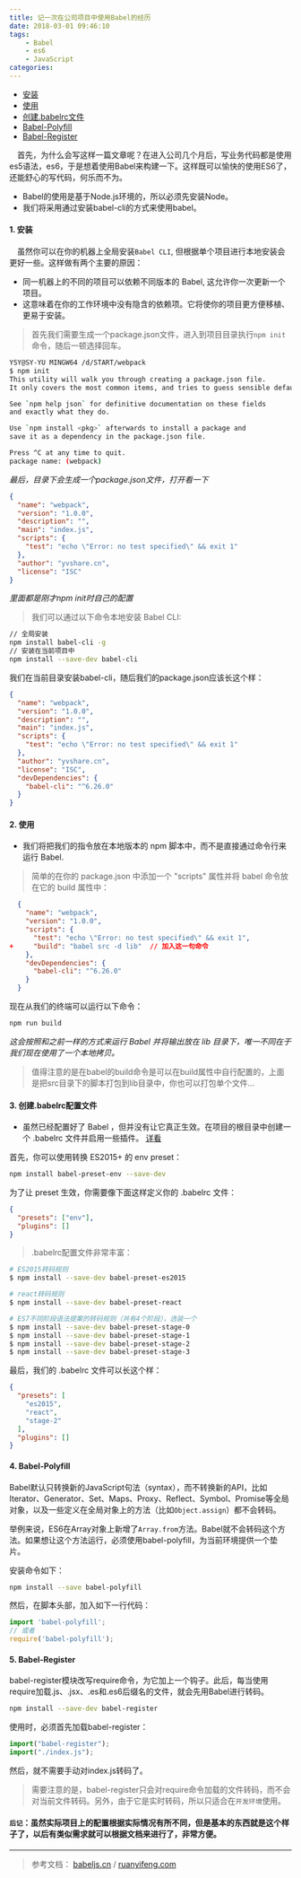 ```yaml
---
title: 记一次在公司项目中使用Babel的经历
date: 2018-03-01 09:46:10
tags:
    - Babel
    - es6
    - JavaScript
categories:
---
```


- <a href="#install">安装</a>
- <a href="#usage">使用</a>
- <a href="#babelrc">创建.babelrc文件</a>
- <a href="#polyfill">Babel-Polyfill</a>
- <a href="#register">Babel-Register</a>

&emsp;首先，为什么会写这样一篇文章呢？在进入公司几个月后，写业务代码都是使用es5语法，es6，于是想着使用Babel来构建一下。这样既可以愉快的使用ES6了，还能舒心的写代码，何乐而不为。

- Babel的使用是基于Node.js环境的，所以必须先安装Node。
- 我们将采用通过安装babel-cli的方式来使用babel。

#### <a name="install">1. 安装</a>
&emsp;虽然你可以在你的机器上全局安装`Babel CLI`, 但根据单个项目进行本地安装会更好一些。这样做有两个主要的原因：
* 同一机器上的不同的项目可以依赖不同版本的 Babel, 这允许你一次更新一个项目。
* 这意味着在你的工作环境中没有隐含的依赖项。它将使你的项目更方便移植、更易于安装。

> 首先我们需要生成一个package.json文件，进入到项目目录执行`npm init`命令，随后一顿选择回车。

```bash
YSY@SY-YU MINGW64 /d/START/webpack
$ npm init
This utility will walk you through creating a package.json file.
It only covers the most common items, and tries to guess sensible defaults.

See `npm help json` for definitive documentation on these fields
and exactly what they do.

Use `npm install <pkg>` afterwards to install a package and
save it as a dependency in the package.json file.

Press ^C at any time to quit.
package name: (webpack)
```
*最后，目录下会生成一个package.json文件，打开看一下*
```json
{
  "name": "webpack",
  "version": "1.0.0",
  "description": "",
  "main": "index.js",
  "scripts": {
    "test": "echo \"Error: no test specified\" && exit 1"
  },
  "author": "yvshare.cn",
  "license": "ISC"
}
```
*里面都是刚才npm init时自己的配置*

> 我们可以通过以下命令本地安装 Babel CLI:

```bash
// 全局安装
npm install babel-cli -g
// 安装在当前项目中
npm install --save-dev babel-cli
```
我们在当前目录安装babel-cli，随后我们的package.json应该长这个样：
```json
{
  "name": "webpack",
  "version": "1.0.0",
  "description": "",
  "main": "index.js",
  "scripts": {
    "test": "echo \"Error: no test specified\" && exit 1"
  },
  "author": "yvshare.cn",
  "license": "ISC",
  "devDependencies": {
    "babel-cli": "^6.26.0"
  }
}
```

#### <a name="usage">2. 使用</a>
- 我们将把我们的指令放在本地版本的 npm 脚本中，而不是直接通过命令行来运行 Babel.

> 简单的在你的 package.json 中添加一个 "scripts" 属性并将 babel 命令放在它的 build 属性中：

```json
  {
    "name": "webpack",
    "version": "1.0.0",
    "scripts": {
      "test": "echo \"Error: no test specified\" && exit 1",
+     "build": "babel src -d lib"  // 加入这一句命令
    },
    "devDependencies": {
      "babel-cli": "^6.26.0"
    }
  }
```
现在从我们的终端可以运行以下命令：
```bash
npm run build
```
*这会按照和之前一样的方式来运行 Babel 并将输出放在 lib 目录下，唯一不同在于我们现在使用了一个本地拷贝。*
> 值得注意的是在babel的build命令是可以在build属性中自行配置的，上面是把src目录下的脚本打包到lib目录中，你也可以打包单个文件...

#### <a name="babelrc">3. 创建.babelrc配置文件</a>

- 虽然已经配置好了 Babel ，但并没有让它真正生效。在项目的根目录中创建一个 .babelrc 文件并启用一些插件。 [详看](https://babeljs.cn/docs/setup/#installation)

首先，你可以使用转换 ES2015+ 的 env preset：
```bash
npm install babel-preset-env --save-dev
```
为了让 preset 生效，你需要像下面这样定义你的 .babelrc 文件：
```json
{
  "presets": ["env"],
  "plugins": []
}
```
> .babelrc配置文件非常丰富：

```bash
# ES2015转码规则
$ npm install --save-dev babel-preset-es2015

# react转码规则
$ npm install --save-dev babel-preset-react

# ES7不同阶段语法提案的转码规则（共有4个阶段），选装一个
$ npm install --save-dev babel-preset-stage-0
$ npm install --save-dev babel-preset-stage-1
$ npm install --save-dev babel-preset-stage-2
$ npm install --save-dev babel-preset-stage-3
```
最后，我们的 .babelrc 文件可以长这个样：
``` json
{
  "presets": [
    "es2015",
    "react",
    "stage-2"
  ],
  "plugins": []
}
```

#### <a name="polyfill">4. Babel-Polyfill</a>

Babel默认只转换新的JavaScript句法（syntax），而不转换新的API，比如Iterator、Generator、Set、Maps、Proxy、Reflect、Symbol、Promise等全局对象，以及一些定义在全局对象上的方法（比如`Object.assign`）都不会转码。

举例来说，ES6在Array对象上新增了`Array.from`方法。Babel就不会转码这个方法。如果想让这个方法运行，必须使用babel-polyfill，为当前环境提供一个垫片。

安装命令如下：
```bash
npm install --save babel-polyfill
```
然后，在脚本头部，加入如下一行代码：
```js
import 'babel-polyfill';
// 或者
require('babel-polyfill');
```

#### <a name="register">5. Babel-Register</a>

babel-register模块改写require命令，为它加上一个钩子。此后，每当使用require加载.js、.jsx、.es和.es6后缀名的文件，就会先用Babel进行转码。
```bash
npm install --save-dev babel-register
```
使用时，必须首先加载babel-register：
```js
import("babel-register");
import("./index.js");
```
然后，就不需要手动对index.js转码了。
> 需要注意的是，babel-register只会对require命令加载的文件转码，而不会对当前文件转码。另外，由于它是实时转码，所以只适合在`开发环境`使用。

#### `后记`：虽然实际项目上的配置根据实际情况有所不同，但是基本的东西就是这个样子了，以后有类似需求就可以根据文档来进行了，非常方便。
---
> 参考文档： [babeljs.cn](https://babeljs.cn/) / [ruanyifeng.com](http://www.ruanyifeng.com/blog/2016/01/babel.html?20170213113809)